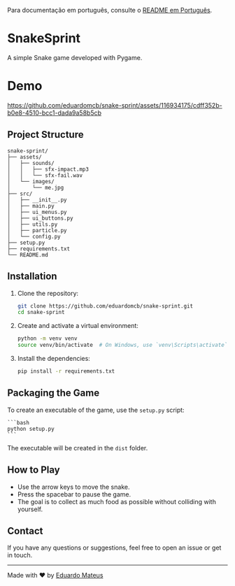 Para documentação em português, consulte o [README em Português](docs/README.pt.md).

# SnakeSprint

A simple Snake game developed with Pygame.

# Demo

https://github.com/eduardomcb/snake-sprint/assets/116934175/cdff352b-b0e8-4510-bcc1-dada9a58b5cb


## Project Structure

```
snake-sprint/
├── assets/
│   ├── sounds/
│   │   ├── sfx-impact.mp3
│   │   └── sfx-fail.wav
│   └── images/
│       └── me.jpg
├── src/
│   ├── __init__.py
│   ├── main.py
│   ├── ui_menus.py
│   ├── ui_buttons.py
│   ├── utils.py
│   ├── particle.py
│   └── config.py
├── setup.py
├── requirements.txt
└── README.md
```

## Installation

1. Clone the repository:

   ```bash
   git clone https://github.com/eduardomcb/snake-sprint.git
   cd snake-sprint
   ```

2. Create and activate a virtual environment:

   ```bash
   python -m venv venv
   source venv/bin/activate  # On Windows, use `venv\Scripts\activate`
   ```

3. Install the dependencies:

   ```bash
   pip install -r requirements.txt
   ```

## Packaging the Game

To create an executable of the game, use the `setup.py` script:

    ```bash
    python setup.py
    ```

The executable will be created in the `dist` folder.

## How to Play

- Use the arrow keys to move the snake.
- Press the spacebar to pause the game.
- The goal is to collect as much food as possible without colliding with yourself.

## Contact

If you have any questions or suggestions, feel free to open an issue or get in touch.

---

Made with ❤️ by [Eduardo Mateus](https://github.com/eduardomcb)
